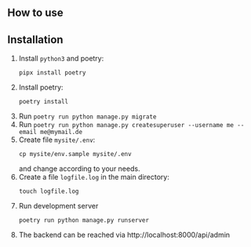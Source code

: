 ## How to use

## Installation

1. Install `python3` and poetry:
   ```
   pipx install poetry
   ```
2. Install poetry:
   ```
   poetry install
   ```
3. Run `poetry run python manage.py migrate`
4. Run `poetry run python manage.py createsuperuser --username me --email me@mymail.de`
5. Create file `mysite/.env`:
   ```
   cp mysite/env.sample mysite/.env 
   ```
   and change according to your needs.
6. Create a file `logfile.log` in the main directory:
   ```
   touch logfile.log
   ```
7. Run development server
   ```
   poetry run python manage.py runserver
   ```  
8. The backend can be reached via http://localhost:8000/api/admin   
